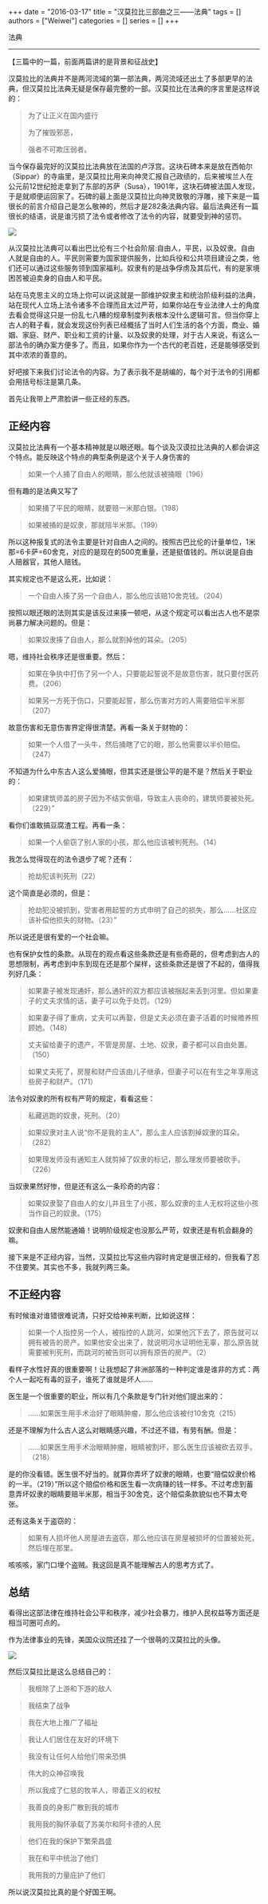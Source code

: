+++ 
date = "2016-03-17"
title = "汉莫拉比三部曲之三——法典"
tags = []
authors = ["Weiwei"]
categories = []
series = []
+++ 

法典

* * *

【三篇中的一篇，前面两篇讲的是背景和征战史】

汉莫拉比的法典并不是两河流域的第一部法典，两河流域还出土了多部更早的法典，但汉莫拉比法典无疑是保存最完整的一部。汉莫拉比在法典的序言里是这样说的：

> 为了让正义在国内盛行
> 
> 为了摧毁邪恶，
> 
> 强者不可欺压弱者。

当今保存最完好的汉莫拉比法典放在法国的卢浮宫。这块石碑本来是放在西帕尔（Sippar）的寺庙里，是汉莫拉比用来向神灵汇报自己政绩的，后来被埃兰人在公元前12世纪抢走拿到了东部的苏萨（Susa），1901年，这块石碑被法国人发现，于是就顺便运回家了。石碑的最上面是汉莫拉比向神灵致敬的浮雕，接下来是一篇很长的前言介绍自己是怎么敬神的，然后才是282条法典内容。最后法典还有一篇很长的结语，说是谁污损了法令或者修改了法令的内容，就要受到神的惩罚。

![](http://i1.15yan.guokr.cn/ka0hsxgznzm4500ra3uw2bo02z8ak179.jpg)

从汉莫拉比法典可以看出巴比伦有三个社会阶层:自由人，平民，以及奴隶。自由人就是自由的人。平民则需要为国家提供服务，比如兵役和公共项目建设之类，他们还可以通过这些服务领到国家福利。奴隶有的是战争俘虏及其后代，有的是家境困苦被迫卖身的自由人和平民。  

站在马克思主义的立场上你可以说这就是一部维护奴隶主和统治阶级利益的法典，站在现代人立场上法令诸多不合理而且太过严苛，如果你站在专业法律人士的角度去看会觉得这只是一份乱七八糟的规章制度列表根本没什么逻辑可言。但当你穿上古人的鞋子看，就会发现这份列表已经概括了当时人们生活的各个方面，商业、婚姻、家庭、财产、职业和工资的计量、以及奴隶的处理，对于古人来说，有这么一部法令的确办案方便多了。而且，如果你作为一个古代的老百姓，还是能够感受到其中浓浓的善意的。

好吧接下来我们讨论法令的内容。为了表示我不是胡编的，每个对于法令的引用都会用括号标注是第几条。

首先让我带上严肃脸讲一些正经的东西。

正经内容
----

汉莫拉比法典有一个基本精神就是以眼还眼。每个谈及汉谟拉比法典的人都会讲这个特点。能反映这个特点的典型条例是这个关于人身伤害的

> 如果一个人捅了自由人的眼睛，那么他就该被捅眼（196）

但有趣的是法典又写了

> 如果捅了平民的眼睛，就要赔一米那白银。（198）

> 如果被捅的是奴隶，那就陪半米那。（199）  

所以这种报复式的法令主要是针对自由人之间的。按照古巴比伦的计量单位，1米那=6卡萨=60舍克，对应的是现在的500克重量，还是挺值钱的。所以说是自由人赔器官，其他人赔钱。

其实规定也不是这么死，比如说：

> 一个自由人揍了另一个自由人，那么他应该赔10舍克钱。（204）

按照以眼还眼的法则其实是该反过来揍一顿吧，从这个规定可以看出古人也不是崇尚暴力解决问题的。但是：

> 如果奴隶揍了自由人，那么就割掉他的耳朵。（205）

嗯，维持社会秩序还是很重要。然后：

> 如果在争执中打伤了另一个人，只要能起誓说不是故意伤害，就只要付医药费。（206）

> 如果另一方死于伤口，只要能起誓，那么伤害对方的人需要赔偿半米那（207）

故意伤害和无意伤害界定得很清楚。再看一条关于财物的：

> 如果一个人借了一头牛，然后捅瞎了它的眼，那么他需要以半价赔偿。（247）

不知道为什么中东古人这么爱捅眼，但其实还是很公平的是不是？然后关于职业的：

> 如果建筑师盖的房子因为不结实倒塌，导致主人丧命的，建筑师要被处死。（229）”

看你们谁敢搞豆腐渣工程。再看一条：

> 如果一个人偷窃了别人家的小孩，那么他应该被判死刑。（14）

我怎么觉得现在的法令退步了呢？还有：

> 抢劫犯该判死刑（22）

这个简直是必须的，但是：

> 抢劫犯没被抓到，受害者用起誓的方式申明了自己的损失，那么……社区应该补偿他损失的财物。（23）”

所以说还是很有爱的一个社会嘛。

也有保护女性的条款。从现在的观点看这些条款还是有些奇葩的，但考虑到古人的思想限制，再考虑到中东到现在还是那个屎样，这些条款还是很了不起的，值得我列好几条：

> 如果妻子被发现通奸，那么通奸的双方都应该被捆起来丢到河里。但如果妻子的丈夫求情的话，妻子可以免于处罚。（129）

> 如果妻子得了重病，丈夫可以再娶，但是丈夫必须在妻子活着的时候赡养照顾她。（148）

> 丈夫留给妻子的遗产，不管是房屋、土地、奴隶，妻子都可以自由处置。（150）

> 如果丈夫死了，房屋和财产应该由儿子继承，但妻子可以在有生之年享用这些房子和财产。（171）

法令对奴隶的所有权有严苛的规定，看看这些：

> 私藏逃跑的奴隶，死刑。（20）

> 如果奴隶对主人说“你不是我的主人”，那么主人应该割掉奴隶的耳朵。（282）

> 如果理发师没有通知主人就剪掉了奴隶的标记，那么理发师要被砍手。（226）

当奴隶果然好惨，但是还有这么一条珍奇的内容：

> 如果奴隶娶了自由人的女儿并且生了小孩，那么奴隶的主人无权将这些小孩当作自己的奴隶。（175）

奴隶和自由人居然能通婚！说明阶级规定也没那么严苛，奴隶还是有机会翻身的嘛。

接下来是不正经内容，当然，汉莫拉比写这些内容时肯定是很正经的，但我看了忍不住要笑。其实也不多，我就列两三条。

不正经内容
-----

有时候谁对谁错很难说清，只好交给神来判断，比如说这样：

> 如果一个人指控另一个人，被指控的人跳河，如果他沉下去了，原告就可以拥有被告的房产。如果他安全出来了，就说明河水证明他无辜，那么原告就需要被判死刑，而跳河的被告则可以拥有原告的房产。（2）

看样子水性好真的很重要啊！让我想起了非洲部落的一种判定谁是谁非的方式：两个人一起吃有毒的豆子，谁死了谁就是坏人……

医生是一个很重要的职业，所以有几个条款是专门针对他们提出来的：

> ……如果医生用手术治好了眼睛肿瘤，那么他应该被付10舍克（215）

还是不理解为什么古人这么对眼睛感兴趣，不过还不错，有劳有酬。但是：

> ……如果医生用手术治眼睛肿瘤，眼睛被割坏，那么医生应该被砍去双手。（218）

是的你没看错。医生很不好当的。就算你弄坏了奴隶的眼睛，也要“赔偿奴隶价格的一半。（219）”所以这个赔偿价格和医生看一次病赚的钱一样多。不过考虑到蓄意弄坏奴隶的眼睛要赔半米那，相当于30舍克，这个赔偿条款貌似也不算太夸张。

还有这条关于盗窃的：

> 如果有人损坏他人房屋进去盗窃，那么他应该在房屋被损坏的位置被处死，然后埋在那里。

咳咳咳，家门口埋个盗贼。我这回是真不能理解古人的思考方式了。

总结
--

看得出这部法律在维持社会公平和秩序，减少社会暴力，维护人民权益等方面还是相当可圈可点的。

作为法律事业的先锋，美国众议院还挂了一个很萌的汉莫拉比的头像。

![](http://i1.15yan.guokr.cn/ucmxjm7zhdqskv0mq6w9tzhwl3ui0tq1.jpg)

然后汉莫拉比是这么总结自己的：

> 我根除了上游和下游的敌人

> 我结束了战争

> 我在大地上推广了福祉

> 我让人们居住在友好的环境下

> 我没有让任何人给他们带来恐惧

> 伟大的众神召唤我

> 所以我成了仁慈的牧羊人，带着正义的权杖

> 我善良的身影广散到我的城市

> 我用我的胸怀承载了苏美尔和阿卡德的人民

> 他们在我的保护下繁荣昌盛

> 我在和平中统治了他们

> 我用我的力量庇护了他们

所以说汉莫拉比真的是个好国王啊。